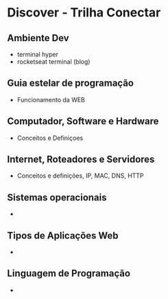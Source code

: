 # Discover - Trilha Conectar

## Ambiente Dev

- terminal hyper
- rocketseat terminal (blog)

## Guia estelar de programação

- Funcionamento da WEB

## Computador, Software e Hardware

- Conceitos e Definiçoes

## Internet, Roteadores e Servidores

- Conceitos e definições, IP, MAC, DNS, HTTP

## Sistemas operacionais

-

## Tipos de Aplicações Web

-

## Linguagem de Programação

-
